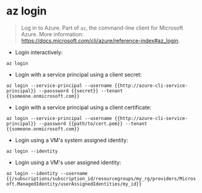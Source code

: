 # az login

> Log in to Azure.
> Part of `az`, the command-line client for Microsoft Azure.
> More information: <https://docs.microsoft.com/cli/azure/reference-index#az_login>.

- Login interactively:

`az login`

- Login with a service principal using a client secret:

`az login --service-principal --username {{http://azure-cli-service-principal}} --passsword {{secret}} --tenant {{someone.onmicrosoft.com}}`

- Login with a service principal using a client certificate:

`az login --service-principal --username {{http://azure-cli-service-principal}} --password {{path/to/cert.pem}} --tenant {{someone.onmicrosoft.com}}`

- Login using a VM's system assigned identity:

`az login --identity`

- Login using a VM's user assigned identity:

`az login --identity --username {{/subscriptions/subscription_id/resourcegroups/my_rg/providers/Microsoft.ManagedIdentity/userAssignedIdentities/my_id}}`
